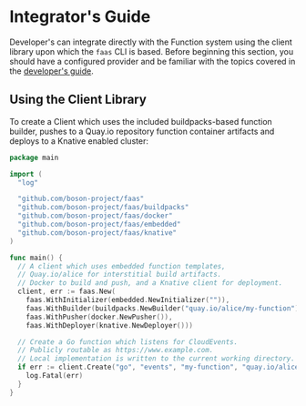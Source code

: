 # Integrator's Guide

Developer's can integrate directly with the Function system using the client library upon which the `faas` CLI is based.  Before beginning this section, you should have a configured provider and be familiar with the topics covered in the [developer's guide](docs/developers_guide.md).

## Using the Client Library

To create a Client which uses the included buildpacks-based function builder, pushes to a Quay.io repository function container artifacts and deploys to a Knative enabled cluster: 
```go
package main

import (
  "log"

  "github.com/boson-project/faas"
  "github.com/boson-project/faas/buildpacks"
  "github.com/boson-project/faas/docker"
  "github.com/boson-project/faas/embedded"
  "github.com/boson-project/faas/knative"
)

func main() {
  // A client which uses embedded function templates,
  // Quay.io/alice for interstitial build artifacts.
  // Docker to build and push, and a Knative client for deployment.
  client, err := faas.New(
    faas.WithInitializer(embedded.NewInitializer("")),
    faas.WithBuilder(buildpacks.NewBuilder("quay.io/alice/my-function")),
    faas.WithPusher(docker.NewPusher()),
    faas.WithDeployer(knative.NewDeployer()))

  // Create a Go function which listens for CloudEvents.
  // Publicly routable as https://www.example.com.
  // Local implementation is written to the current working directory.
  if err := client.Create("go", "events", "my-function", "quay.io/alice/my-function:v1.0"); err != nil {
    log.Fatal(err)
  }
}
```



